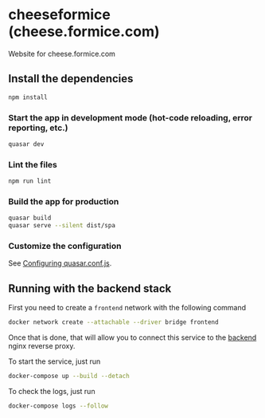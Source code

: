 # cheeseformice (cheese.formice.com)

Website for cheese.formice.com

## Install the dependencies

```bash
npm install
```

### Start the app in development mode (hot-code reloading, error reporting, etc.)

```bash
quasar dev
```

### Lint the files

```bash
npm run lint
```

### Build the app for production

```bash
quasar build
quasar serve --silent dist/spa
```

### Customize the configuration

See [Configuring quasar.conf.js](https://v2.quasar.dev/quasar-cli/quasar-conf-js).

## Running with the backend stack

First you need to create a `frontend` network with the following command

```bash
docker network create --attachable --driver bridge frontend
```

Once that is done, that will allow you to connect this service to the [backend](https://github.com/cheeseformice/cheese.formice.com) nginx reverse proxy.

To start the service, just run

```bash
docker-compose up --build --detach
```

To check the logs, just run

```bash
docker-compose logs --follow
```
